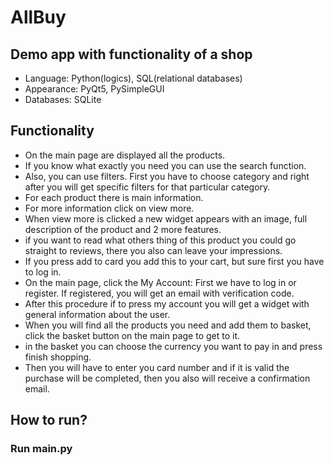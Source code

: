 # AllBuy


## Demo app with functionality of a shop
* Language: Python(logics), SQL(relational databases)
* Appearance: PyQt5, PySimpleGUI
* Databases: SQLite


## Functionality
* On the main page are displayed all the products.
* If you know what exactly you need you can use the search function.
* Also, you can use filters. First you have to choose category and right after you will get specific filters for that particular category.  
* For each product there is main information.
* For more information click on view more.
* When view more is clicked a new widget appears with an image, full description of the product and 2 more features.
* if you want to read what others thing of this product you could go straight to reviews, there you also can leave your impressions.
* If you press add to card you add this to your cart, but sure first you have to log in.
* On the main page, click the My Account: First we have to log in or register. If registered, you will get an email with verification code.
* After this procedure if to press my account you will get a widget with general information about the user.
* When you will find all the products you need and add them to basket, click the basket button on the main page to get to it.
* in the basket you can choose the currency you want to pay in and press finish shopping.
* Then you will have to enter you card number and if it is valid the purchase will be completed, then you also will receive a confirmation email.


## How to run?
### Run main.py 